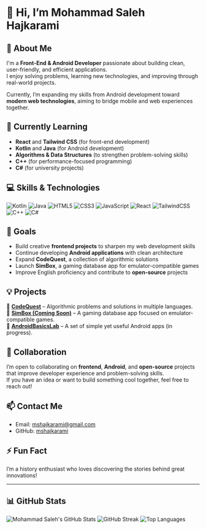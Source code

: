 # 👋 Hi, I’m Mohammad Saleh Hajkarami

## 🚀 About Me
I'm a **Front-End & Android Developer** passionate about building clean, user-friendly, and efficient applications.  
I enjoy solving problems, learning new technologies, and improving through real-world projects.

Currently, I’m expanding my skills from Android development toward **modern web technologies**, aiming to bridge mobile and web experiences together.

## 🌱 Currently Learning
- **React** and **Tailwind CSS** (for front-end development)
- **Kotlin** and **Java** (for Android development)
- **Algorithms & Data Structures** (to strengthen problem-solving skills)
- **C++** (for performance-focused programming)
- **C#** (for university projects)

## 💻 Skills & Technologies
![Kotlin](https://img.shields.io/badge/Kotlin-%230095D5.svg?style=for-the-badge&logo=kotlin&logoColor=white)
![Java](https://img.shields.io/badge/Java-%23ED8B00.svg?style=for-the-badge&logo=java&logoColor=white)
![HTML5](https://img.shields.io/badge/HTML5-%23E34F26.svg?style=for-the-badge&logo=html5&logoColor=white)
![CSS3](https://img.shields.io/badge/CSS3-%231572B6.svg?style=for-the-badge&logo=css3&logoColor=white)
![JavaScript](https://img.shields.io/badge/JavaScript-%23F7DF1E.svg?style=for-the-badge&logo=javascript&logoColor=black)
![React](https://img.shields.io/badge/React-%2361DAFB.svg?style=for-the-badge&logo=react&logoColor=black)
![TailwindCSS](https://img.shields.io/badge/TailwindCSS-%2306B6D4.svg?style=for-the-badge&logo=tailwindcss&logoColor=white)
![C++](https://img.shields.io/badge/C++-%2300599C.svg?style=for-the-badge&logo=c%2B%2B&logoColor=white)
![C#](https://img.shields.io/badge/C%23-%23239120.svg?style=for-the-badge&logo=c-sharp&logoColor=white)

## 🎯 Goals
- Build creative **frontend projects** to sharpen my web development skills  
- Continue developing **Android applications** with clean architecture  
- Expand **CodeQuest**, a collection of algorithmic solutions  
- Launch **SimBox**, a gaming database app for emulator-compatible games  
- Improve English proficiency and contribute to **open-source** projects  

## 💡 Projects
🔹 [**CodeQuest**](https://github.com/mshajkarami/CodeQuest) – Algorithmic problems and solutions in multiple languages.  
🔹 [**SimBox (Coming Soon)**](https://github.com/mshajkarami/SimBox) – A gaming database app focused on emulator-compatible games.  
🔹 [**AndroidBasicsLab**](https://github.com/mshajkarami/AndroidBasicsLab) – A set of simple yet useful Android apps (in progress).

## 🤝 Collaboration
I’m open to collaborating on **frontend**, **Android**, and **open-source** projects that improve developer experience and problem-solving skills.  
If you have an idea or want to build something cool together, feel free to reach out!

## 📫 Contact Me
- Email: mshajkarami@gmail.com  
- GitHub: [mshajkarami](https://github.com/mshajkarami)

## ⚡ Fun Fact
I’m a history enthusiast who loves discovering the stories behind great innovations!

---

## 📊 GitHub Stats
![Mohammad Saleh's GitHub Stats](https://github-readme-stats.vercel.app/api?username=mshajkarami&show_icons=true&theme=dark&count_private=true)
![GitHub Streak](https://streak-stats.demolab.com/?user=mshajkarami&theme=dark)
![Top Languages](https://github-readme-stats.vercel.app/api/top-langs/?username=mshajkarami&layout=compact&theme=dark)
